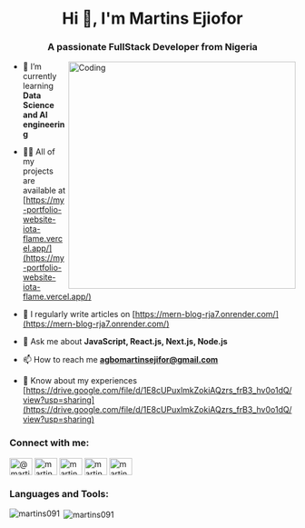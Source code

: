 <h1 align="center">Hi 👋, I'm Martins Ejiofor</h1>
<h3 align="center">A passionate FullStack Developer from Nigeria</h3>
<img align="right" alt="Coding" width="400" src="https://camo.githubusercontent.com/7de37139d0b4c1ce40865e799b446c0e963a3dd8fb68d239707237c40604fa3d/68747470733a2f2f63646e2e6472696262626c652e636f6d2f75736572732f3733303730332f73637265656e73686f74732f363538313234332f6176656e746f2e676966" />

- 🌱 I’m currently learning **Data Science and AI engineering**

- 👨‍💻 All of my projects are available at [https://my-portfolio-website-iota-flame.vercel.app/](https://my-portfolio-website-iota-flame.vercel.app/)

- 📝 I regularly write articles on [https://mern-blog-rja7.onrender.com/](https://mern-blog-rja7.onrender.com/)

- 💬 Ask me about **JavaScript, React.js, Next.js, Node.js**

- 📫 How to reach me **agbomartinsejifor@gmail.com**

- 📄 Know about my experiences [https://drive.google.com/file/d/1E8cUPuxlmkZokiAQzrs_frB3_hv0o1dQ/view?usp=sharing](https://drive.google.com/file/d/1E8cUPuxlmkZokiAQzrs_frB3_hv0o1dQ/view?usp=sharing)

<h3 align="left">Connect with me:</h3>
<p align="left">
    <a href="https://twitter.com/@martin-ejiofor" target="blank"><img align="center" src="https://raw.githubusercontent.com/rahuldkjain/github-profile-readme-generator/master/src/images/icons/Social/twitter.svg" alt="@martin-ejiofor" height="30" width="40" /></a>
    <a href="https://linkedin.com/in/martins ejiofor" target="blank"><img align="center" src="https://raw.githubusercontent.com/rahuldkjain/github-profile-readme-generator/master/src/images/icons/Social/linked-in-alt.svg" alt="martins ejiofor" height="30" width="40" /></a>
    <a href="https://fb.com/martins_ejiofor" target="blank"><img align="center" src="https://raw.githubusercontent.com/rahuldkjain/github-profile-readme-generator/master/src/images/icons/Social/facebook.svg" alt="martins_ejiofor" height="30" width="40" /></a>
    <a href="https://instagram.com/martinsejiofo" target="blank"><img align="center" src="https://raw.githubusercontent.com/rahuldkjain/github-profile-readme-generator/master/src/images/icons/Social/instagram.svg" alt="martinsejiofo" height="30" width="40" /></a>
    <a href="https://www.youtube.com/c/martinsejifor" target="blank"><img align="center" src="https://raw.githubusercontent.com/rahuldkjain/github-profile-readme-generator/master/src/images/icons/Social/youtube.svg" alt="martinsejifor" height="30" width="40" /></a>
</p>

<h3 align="left">Languages and Tools:</h3>
<p align="left"> 
    <!-- Your tools and languages icons here -->
</p>

<p><img align="left" src="https://github-readme-stats.vercel.app/api/top-langs?username=martins091&show_icons=true&locale=en&layout=compact" alt="martins091" /></p>

<p>&nbsp;<img align="center" src="https://github-readme-stats.vercel.app/api?username=martins091&show_icons=true&locale=en" alt="martins091" /></p>
